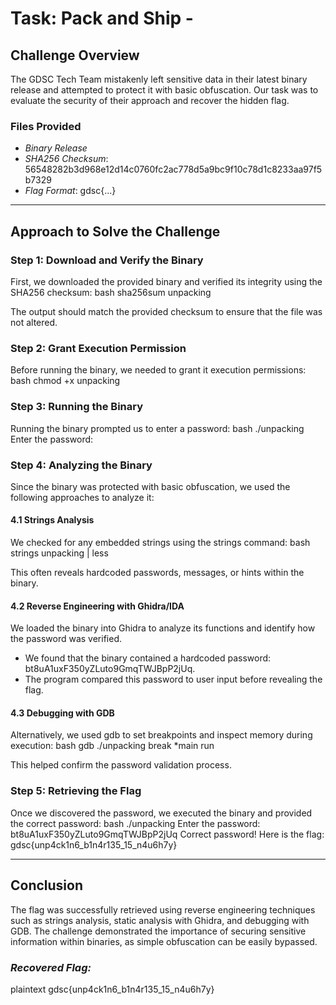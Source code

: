# Task: Pack and Ship -

## Challenge Overview
The GDSC Tech Team mistakenly left sensitive data in their latest binary release and attempted to protect it with basic obfuscation. Our task was to evaluate the security of their approach and recover the hidden flag.

### Files Provided
- *Binary Release*
- *SHA256 Checksum*: 56548282b3d968e12d14c0760fc2ac778d5a9bc9f10c78d1c8233aa97f5b7329
- *Flag Format*: gdsc{...}

---

## Approach to Solve the Challenge

### Step 1: Download and Verify the Binary
First, we downloaded the provided binary and verified its integrity using the SHA256 checksum:
bash
sha256sum unpacking

The output should match the provided checksum to ensure that the file was not altered.

### Step 2: Grant Execution Permission
Before running the binary, we needed to grant it execution permissions:
bash
chmod +x unpacking


### Step 3: Running the Binary
Running the binary prompted us to enter a password:
bash
./unpacking
Enter the password:


### Step 4: Analyzing the Binary
Since the binary was protected with basic obfuscation, we used the following approaches to analyze it:

#### 4.1 Strings Analysis
We checked for any embedded strings using the strings command:
bash
strings unpacking | less

This often reveals hardcoded passwords, messages, or hints within the binary.

#### 4.2 Reverse Engineering with Ghidra/IDA
We loaded the binary into Ghidra to analyze its functions and identify how the password was verified.

- We found that the binary contained a hardcoded password: bt8uA1uxF350yZLuto9GmqTWJBpP2jUq.
- The program compared this password to user input before revealing the flag.

#### 4.3 Debugging with GDB
Alternatively, we used gdb to set breakpoints and inspect memory during execution:
bash
gdb ./unpacking
break *main
run

This helped confirm the password validation process.

### Step 5: Retrieving the Flag
Once we discovered the password, we executed the binary and provided the correct password:
bash
./unpacking
Enter the password: bt8uA1uxF350yZLuto9GmqTWJBpP2jUq
Correct password! Here is the flag: gdsc{unp4ck1n6_b1n4r135_15_n4u6h7y}


---

## Conclusion
The flag was successfully retrieved using reverse engineering techniques such as strings analysis, static analysis with Ghidra, and debugging with GDB. The challenge demonstrated the importance of securing sensitive information within binaries, as simple obfuscation can be easily bypassed.

### *Recovered Flag:*
plaintext
gdsc{unp4ck1n6_b1n4r135_15_n4u6h7y}
